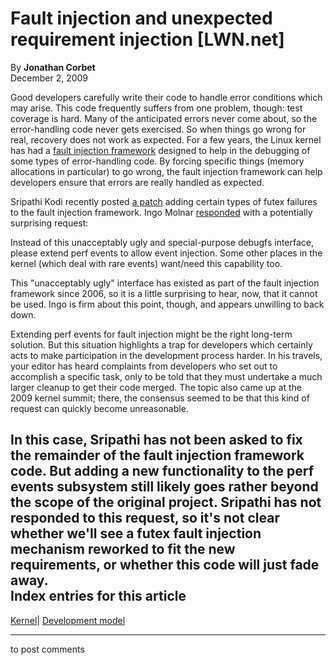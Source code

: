 # Fault injection and unexpected requirement injection [LWN.net]

By **Jonathan Corbet**  
December 2, 2009 

Good developers carefully write their code to handle error conditions which may arise. This code frequently suffers from one problem, though: test coverage is hard. Many of the anticipated errors never come about, so the error-handling code never gets exercised. So when things go wrong for real, recovery does not work as expected. For a few years, the Linux kernel has had a [fault injection framework](http://lwn.net/Articles/209257/) designed to help in the debugging of some types of error-handling code. By forcing specific things (memory allocations in particular) to go wrong, the fault injection framework can help developers ensure that errors are really handled as expected. 

Sripathi Kodi recently posted [a patch](http://lwn.net/Articles/364478/) adding certain types of futex failures to the fault injection framework. Ingo Molnar [responded](/Articles/364744/) with a potentially surprising request: 

Instead of this unacceptably ugly and special-purpose debugfs interface, please extend perf events to allow event injection. Some other places in the kernel (which deal with rare events) want/need this capability too. 

This "unacceptably ugly" interface has existed as part of the fault injection framework since 2006, so it is a little surprising to hear, now, that it cannot be used. Ingo is firm about this point, though, and appears unwilling to back down. 

Extending perf events for fault injection might be the right long-term solution. But this situation highlights a trap for developers which certainly acts to make participation in the development process harder. In his travels, your editor has heard complaints from developers who set out to accomplish a specific task, only to be told that they must undertake a much larger cleanup to get their code merged. The topic also came up at the 2009 kernel summit; there, the consensus seemed to be that this kind of request can quickly become unreasonable. 

In this case, Sripathi has not been asked to fix the remainder of the fault injection framework code. But adding a new functionality to the perf events subsystem still likely goes rather beyond the scope of the original project. Sripathi has not responded to this request, so it's not clear whether we'll see a futex fault injection mechanism reworked to fit the new requirements, or whether this code will just fade away.  
Index entries for this article  
---  
[Kernel](/Kernel/Index)| [Development model](/Kernel/Index#Development_model)  
  


* * *

to post comments 

